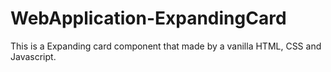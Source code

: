 # WebApplication-ExpandingCard
This is a Expanding card component that made by a vanilla HTML, CSS and Javascript.
